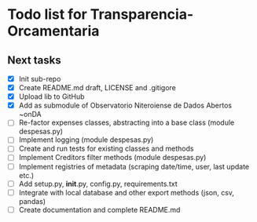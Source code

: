 Todo list for Transparencia-Orcamentaria
====

## Next tasks
- [x] Init sub-repo
- [x] Create README.md draft, LICENSE and .gitigore
- [x] Upload lib to GitHub
- [x] Add as submodule of Observatorio Niteroiense de Dados Abertos ~onDA
- [ ] Re-factor expenses classes, abstracting into a base class (module despesas.py)
- [ ] Implement logging (module despesas.py)
- [ ] Create and run tests for existing classes and methods
- [ ] Implement Creditors filter methods (module despesas.py)
- [ ] Implement registries of metadata (scraping date/time, user, last update etc.)
- [ ] Add setup.py, __init__.py, config.py, requirements.txt
- [ ] Integrate with local database and other export methods (json, csv, pandas)
- [ ] Create documentation and complete README.md
